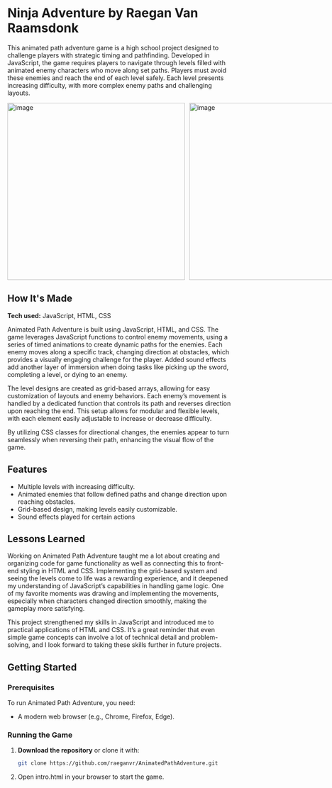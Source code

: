 # Ninja Adventure by Raegan Van Raamsdonk

This animated path adventure game is a high school project designed to challenge players with strategic timing and pathfinding. Developed in JavaScript, the game requires players to navigate through levels filled with animated enemy characters who move along set paths. Players must avoid these enemies and reach the end of each level safely. Each level presents increasing difficulty, with more complex enemy paths and challenging layouts.

<div style="display: flex; justify-content: space-around; gap: 10px;">
   <img width="400" alt="image" src="https://github.com/user-attachments/assets/46392855-94bb-4aec-b32e-53968794fb8e">
   <img width="400" alt="image" src="https://github.com/user-attachments/assets/bb09dbaf-28cf-4554-92c9-2db98f813522">

</div>

## How It's Made
**Tech used:** JavaScript, HTML, CSS

Animated Path Adventure is built using JavaScript, HTML, and CSS. The game leverages JavaScript functions to control enemy movements, using a series of timed animations to create dynamic paths for the enemies. Each enemy moves along a specific track, changing direction at obstacles, which provides a visually engaging challenge for the player. Added sound effects add another layer of immersion when doing tasks like picking up the sword, completing a level, or dying to an enemy.

The level designs are created as grid-based arrays, allowing for easy customization of layouts and enemy behaviors. Each enemy’s movement is handled by a dedicated function that controls its path and reverses direction upon reaching the end. This setup allows for modular and flexible levels, with each element easily adjustable to increase or decrease difficulty.

By utilizing CSS classes for directional changes, the enemies appear to turn seamlessly when reversing their path, enhancing the visual flow of the game.

## Features
- Multiple levels with increasing difficulty.
- Animated enemies that follow defined paths and change direction upon reaching obstacles.
- Grid-based design, making levels easily customizable.
- Sound effects played for certain actions

## Lessons Learned

Working on Animated Path Adventure taught me a lot about creating and organizing code for game functionality as well as connecting this to front-end styling in HTML and CSS. Implementing the grid-based system and seeing the levels come to life was a rewarding experience, and it deepened my understanding of JavaScript’s capabilities in handling game logic. One of my favorite moments was drawing and implementing the movements, especially when characters changed direction smoothly, making the gameplay more satisfying.

This project strengthened my skills in JavaScript and introduced me to practical applications of HTML and CSS. It’s a great reminder that even simple game concepts can involve a lot of technical detail and problem-solving, and I look forward to taking these skills further in future projects.

## Getting Started

### Prerequisites
To run Animated Path Adventure, you need:
- A modern web browser (e.g., Chrome, Firefox, Edge).

### Running the Game

1. **Download the repository** or clone it with:
   ```bash
   git clone https://github.com/raeganvr/AnimatedPathAdventure.git
2. Open intro.html in your browser to start the game.
